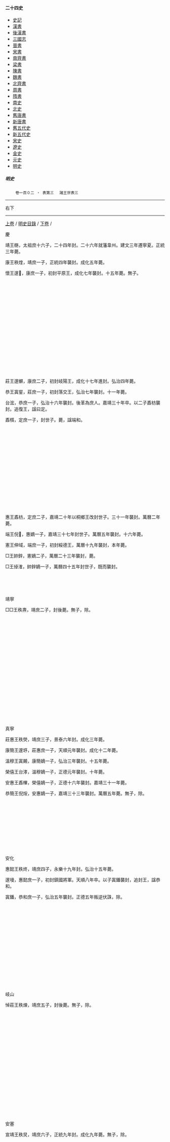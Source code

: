  



#### 二十四史

*   [史記](../a01/a01.md)
*   [漢書](../a02/a02.md)
*   [後漢書](../a03/a03.md)
*   [三國志](../a04/a04.md)
*   [晉書](../a05/a05.md)
*   [宋書](../a06/a06.md)
*   [南齊書](../a07/a07.md)
*   [梁書](../a08/a08.md)
*   [陳書](../a09/a09.md)
*   [魏書](../a10/a10.md)
*   [北齊書](../a11/a11.md)
*   [周書](../a12/a12.md)
*   [隋書](../a13/a13.md)
*   [南史](../a14/a14.md)
*   [北史](../a15/a15.md)
*   [舊唐書](../a16/a16.md)
*   [新唐書](../a17/a17.md)
*   [舊五代史](../a18/a18.md)
*   [新五代史](../a19/a19.md)
*   [宋史](../a20/a20.md)
*   [遼史](../a21/a21.md)
*   [金史](../a22/a22.md)
*   [元史](../a23/a23.md)
*   [明史](../a24/a24.md)		


##### 明史
　　
	`卷一百０二 ‧ 表第三`　
     `諸王世表三`    

* * *

右下

* * *

  [上卷](101.md) / [明史目錄](a24.md) / [下卷](103.md) / 

慶

靖王㮵，太祖庶十六子，二十四年封。二十六年就藩韋州。建文三年遷寧夏。正統三年薨。
　　　　　　　　　　　　　　　　　

康王秩煃，靖庶一子，正統四年襲封。成化五年薨。
  　　

懷王邃𡓱，康庶一子，初封平原王，成化七年襲封。十五年薨。無子。

　

　

　

　

　

　

　

　

　

莊王邃幈，康庶二子，初封岐陽王，成化十七年進封。弘治四年薨。

恭王寘錖，莊庶一子，初封落交王，弘治七年襲封。十一年薨。

台浤，恭庶一子，弘治十六年襲封。後革為庶人。嘉靖三十年卒。以二子鼒枋襲封。追復王，諡曰定。
  　

鼒櫍，定庶一子，封世子。薨，諡端和。

　

　

　

　

　

　

　

　

惠王鼒枋，定庶二子，嘉靖二十年以桐鄉王改封世子。三十一年襲封。萬曆二年薨。

端王倪𤏳，惠嫡一子，嘉靖三十七年封世子。萬曆五年襲封。十六年薨。

憲王伸域，端庶一子，初封綏德王，萬曆十九年襲封，本年薨。

□王帥鋅，憲嫡二子，萬曆二十三年襲封，薨。

□王倬㴶，帥鋅嫡一子，萬曆四十五年封世子，既而襲封。

　

　

靖寧

□□王秩燾，靖庶二子，封後薨。無子，除。

　

　

　

　

　

　

　

　

　

　

真寧

莊惠王秩熒，靖庶三子，景泰六年封。成化三年薨。

康簡王邃垿，莊惠庶一子，天順元年襲封。成化十二年薨。

溫穆王寘䥵，康簡嫡一子，弘治三年襲封。十五年薨。

榮僖王台涍，溫穆嫡一子，正德元年襲封。十年薨。

安惠王鼒㮿，榮僖嫡一子，正德十六年襲封。嘉靖三十一年薨。

恭簡王倪𤇼，安惠嫡一子，嘉靖三十三年襲封。萬曆五年薨。無子，除。

　

　

　

　

　

安化

惠懿王秩炵，靖庶四子，永樂十九年封。弘治十五年薨。

邃墁，惠懿庶一子，初封鎮國將軍。天順八年卒。以子寘鐇襲封，追封王，諡恭和。

寘鐇，恭和庶一子，弘治五年襲封。正德五年叛逆伏誅，除。

　

　

　

　

　

　

　

　

岐山

悼莊王秩煉，靖庶五子，封後薨。無子，除。

　

　

　

　

　

　

　

　

　

　

安塞

宣靖王秩炅，靖庶六子，正統九年封。成化九年薨。無子，除。

　

　

　

　

　

　

　

　

　

　

　

弘農

安僖王邃㙉，康庶三子，天順三年封。弘治三年薨。

榮惠王寘鑭，安僖庶一子，弘治五年襲封。正德三年薨。

恭定王台泙，榮惠嫡一子，正德十年襲封。嘉靖二十八年薨。

康僖王鼒![a2443](../../imgs/a2443.gif)，恭定庶一子，嘉靖三十三年襲封。隆慶六年薨。

恭順王倪![13-5f32](../../imgs/13-5f32.gif)，康僖嫡一子，嘉靖三十八年封長子。萬曆三年襲封。十七年薨。

□□王伸䌍，恭順嫡一子，萬曆十年封長子。二十一年襲封，薨。

□□王帥鍠，伸䌍嫡一子，萬曆三十二年封長子，既而襲封。

　

　

　

　

豐林

溫僖王邃㙂，康庶六子，成化八年封。正德六年薨。

安簡王寘𨫪，溫僖嫡一子，正德十年襲封。嘉靖五年薨。

端康王台瀚，安簡庶一子，嘉靖九年襲封。二十六年薨。

恭懿王鼒樲，端康嫡一子，嘉靖三十一年襲封。萬曆六年薨。

倪爃，恭懿嫡一子，嘉靖三十八年封長子。萬曆五年卒。無子，除。

　

　

　

　

　

　

　

鞏昌

寘銂，莊庶二子，弘治三年封。嘉靖十二年革爵，發高牆，除。

　

　

　

　

　

　

　

　

　

　

　

壽陽

和靖王台濠，恭庶二子，正德三年封。十三年薨。

端懿王鼒㭿，和靖嫡一子，嘉靖十四年襲封。二十年薨。

僖憲王倪𤑕，端懿嫡一子，嘉靖三十二年襲封。萬曆四年薨。

伸捏，僖憲庶一子，萬曆十七年封長子。二十八年卒。

□王帥![a2444](../../imgs/a2444.gif)，伸捏嫡一子，萬曆三十七年封長孫。四十六年襲封。天啟六年薨。

　

　

　

　

　

　

　

延川

端穆王鼒檟，定庶二子，嘉靖十八年封。四十二年薨。

倪煋，端穆庶一子，萬曆二年封長子。十七年卒。

　

　

　

　

　

　

　

　

　

　

華陰

端懿王倪焯，惠嫡二子，嘉靖四年封。萬曆十一年薨。

□□王伸堣，端懿嫡一子，萬曆二十二年襲封，薨。

□□王帥銳，伸堣嫡一子，萬曆四十三年封長子，既而襲封。

　

　

　

　

　

　

　

　

　

鎮原

□□王伸塇，端庶二子，萬曆元年封。天啟五年薨。

□王帥𨫱，伸塇嫡一子，萬曆二十四年封長子。天啟五年襲封。

　

　

　

　

　

　

　

　

　

　

蒙陰

□□王帥鉀，憲嫡三子，萬曆二十五年封，薨。

　

　

　

　

　

　

　

　

　

　

　

龍祥

□□王倬![a2445](../../imgs/a2445.gif)，帥鋅嫡二子，天啟二年封。

　

　

　

　

　

　

　

　

　

　

潭水

□□王倬![a2446](../../imgs/a2446.gif)，帥鋅嫡三子，天啟二年封。

　

　

寧

獻王權，太祖庶十七子，洪武二十四年封。二十六年就藩大寧。永樂元年移南昌府。正統十三年薨。
　　　　　　　　　　

磐烒，獻嫡一子，永樂二年封世子。正統二年薨。以子奠培襲封，追封王，諡曰惠。

靖王奠培，惠嫡一子，正統十四年襲封。弘治四年薨。

康王覲鈞，靖嫡一子，初封上高王，弘治五年襲封。十年薨。

宸濠，康嫡一子，初封上高王，弘治十二年襲封。正德十四年反逆伏誅，除。

　

　

　

　

　

　

　

臨川

磐煇，獻庶二子，宣德元年封。天順五年，罪降庶人，鳳陽居住。成化二十一年卒。嘉靖 三十五年追復王，諡康僖。

奠埨，康僖嫡一子，正德七年封長子。天順五年，罪降庶人，守西山祖墳。成化八年卒。嘉靖二十五年追封王，諡恭順。子孫不襲，除。

　

　

　

　

　

　

　

　

　

宜春

安簡王磐烑，獻庶三子，宣德三年封。弘治五年薨。

宣和王奠坫，安簡嫡一子，弘治八年襲封。九年薨。

覲鐏，宣和嫡一子，弘治八年封長子。九年卒。以子宸澮襲封。追封王，諡懷簡。

康僖王宸澮，懷簡嫡一子，弘治十一年襲封。十三年薨。

拱樤，康僖嫡一子，正德二年襲封。十五年坐宸濠反，解京自盡，子送鳳陽，除。

　

　

　

　

　

　

新昌

安僖王磐炷，獻庶四子，宣德五年封。天順三年薨。無子，除。

　

　

　

　

　

　

　

　

　

　

信豐

悼惠王磐㷬，獻庶五子，宣德七年封。正德四年薨。無子，除。

　

　

　

　

　

　

　

　

　

　

　

瑞昌

恭僖王奠墠，惠庶二子，景泰二年以鎮國將軍加封。成化十二年薨。

榮安王覲鐊，恭僖嫡一子，成化十四年襲封。弘治元年薨。

宸㵾，榮安庶一子，初封鎮國將軍。弘治三年卒。本年追封王，諡悼順。

拱栟，悼順嫡一子，弘治十二年襲封。正德十五年坐宸濠反死，子送鳳陽，除。

　

　

　

　

　

　

　

樂安

昭定王奠壘，惠庶三子，景泰二年以鎮國將軍加封。弘治元年薨。

覲鑉，昭定庶一子，成化四年封鎮國將軍。十七年卒。以子宸湔襲郡封，追封王，諡溫隱。

靖莊王宸湔，溫隱嫡一子，弘治四年襲封。嘉靖二十一年薨。

端簡王拱欏，靖莊嫡一子，嘉靖二十四年襲封。三十八年薨。

□□王多焿，端簡嫡一子，嘉靖四十年襲封。萬曆間薨。

□□王謀𩔇，多焿庶一子，萬曆四十三年封長子。天啟二年襲封。

　

　

　

　

　

石城

恭靖王奠堵，惠庶四子，景泰二年以鎮國將軍加封。成化二十二年薨。

覲鎬，恭靖庶一子，初封鎮國將軍。成化二十一年卒。以子宸浮襲封，追封王，諡端隱。

安恪王宸浮，端隱嫡一子，弘治二年襲封。十二年革爵。嘉靖二十四年奏復冠帶。二十七年卒。無子，除。

　

　

　

　

　

　

　

　

弋陽

榮莊王奠壏，惠庶五子，景泰二年以鎮國將軍加封。天順五年薨。

僖順王覲鍒，榮莊嫡一子，成化二年襲封。弘治十年薨。

莊僖王宸![12-3369](../../imgs/fdc54.gif)，僖順嫡一子，弘治十七年襲封。正德九年薨。

端惠王拱樻，莊僖嫡一子，嘉靖二年襲封。三十年薨。

恭懿王多焜，端惠庶一子，嘉靖三十三年襲封。萬曆五年薨。無子，除。

　

　

　

　

　

　

　

鍾陵

覲錐，靖庶三子，成化九年封。弘治十八年，罪降庶人，送鳳陽。正德十三年卒，徐。

　

　

　

　

　

　

　

　

　

　

建安

簡定王覲鍊，靖庶四子，成化十七年封。嘉靖十七年薨。

莊順王宸潚，簡定嫡一子，嘉靖二十一年襲封。三十三年薨。

昭靖王拱榐，莊順嫡一子，嘉靖三十六年襲封。隆慶四年薨。

康懿王多㸅，昭靖嫡一子，萬曆元年襲封。二十九年薨。

□□王謀壠，康懿嫡一子，隆慶二年封長孫。萬曆二年改封長子。三十一年襲封，薨。

□□王統鐶，謀壠庶一子，萬曆四十五年封長子，既而襲封。

　

　

　

岷

莊王楩，太祖庶十八子，洪武二十四年封。二十八年就藩雲南。建文元年削籍。永樂元年復封。洪熙元年遷武岡州。景泰元年薨。
　　　　　　　　　　　　　　　　　　　　　　　

恭王徽煣，莊嫡二子，初封鎮南王，景泰三年襲封。天順七年薨。

順王音埑，恭嫡一子，成化元年襲封。十六年薨。

簡王膺鉟，順嫡一子，弘治元年襲封。十三年薨。

靖王彥汰，簡庶一子，初封江陵王，弘治十七年襲封。嘉靖二十三年薨。

康王譽榮，靖嫡一子，嘉靖二十五年襲封，三十一年薨。

憲王定燿，康庶二子，嘉靖三十四年襲封，薨。

僖靖世子幹跬，憲庶一子，初封南充王。萬曆十五年改封世子。二十年卒。

世孫企鉁，僖靖嫡一子，萬曆二十八年封世孫。四十二年卒。

□王禋洪，企鉁嫡一子，萬曆中封世曾孫。天啟二年襲封。崇禎元年薨。無子，叔企𨰘立。

　

　

　

　

　

　

　

　

　

□王企𨰘，僖靖嫡二子，初封郡王。崇禎四年進封。十六年被盜，遇害。

　

　

　

江川

恭惠王徽煝，莊庶三子，宣德四年封。成化五年薨。

榮懿王音墊，恭惠庶一子，成化十六年襲封。嘉靖元年薨。

□□王膺鐩，榮懿庶一子，嘉靖三年襲封。萬曆二十五年薨。子孫先卒，除。

　

　

　

　

　

　

　

　

廣通

徽煠，莊庶四子，宣德四年封。景泰三年，罪降庶人，尋卒，除。

　

　

　

　

　

　

　

　

　

　

陽宗

徽焟，莊庶五子，宣德四年封。景泰五年，罪降庶人，尋卒，除。

　

　

　

　

　

　

　

　

　

　

　

南渭

榮順王音𡑠，恭庶二子，景泰四年封。弘治五年薨。

膺鉙，榮順庶一子，以鎮國將軍奏准管理府事。正德十二年卒。後子彥濱襲封，追封王，諡懷簡。

安和王彥濱，懷簡嫡一子，嘉靖三年襲封。二十二年薨。

莊順王舉橎，安和嫡一子，嘉靖二十六年襲封。三十九年薨。無子，除。

　

　

　

　

　

　

　

　

安昌

懷僖王膺鋪，順嫡一子，成化二年封。十八年薨。

榮和王彥滵，懷僖嫡一子，弘治二年襲封。正德九年薨。

□□王譽楖，榮和嫡一子，嘉靖元年襲封。四十一年薨。

定烷，譽楖庶一子，嘉靖十九年封鎮國將軍。三十八年卒。

□□王幹理，定烷庶一子，隆慶三年封長孫，既而襲封，薨。

□□王企錭，幹理庶一子，萬曆二十七年封曾長孫，既而襲封。

　

　

　

　

　

充城

膺錕，順嫡三子，成化五年封。二十二年，罪送鳳陽，卒。無子，除。

　

　

　

　

　

　

　

　

　

　

黎山

安懿王膺鉖，順嫡四子，成化六年封。弘治十一年薨。

康靖王彥![a2447](../../imgs/a2447.gif)，安懿庶一子，弘治十六年襲封。嘉靖六年薨。

榮僖王譽枚，康靖嫡一子，嘉靖十一年襲封。三十七年薨。

□□王定㷢，榮僖嫡一子，嘉靖四十一年襲封。萬曆十一年薨。

□□王幹𥗬，定㷢嫡一子，萬曆四年封長子，既而襲封，薨。

□□王企鍈，幹𥗬庶一子，萬曆二十一年封長孫。

　

　

　

　

　

沙陽

端靖王膺鉋，順嫡五子，成化十三年封。正德十二年薨。

□□王彥濎，端靖嫡一子，正德十四年襲封。十六年薨。無子，除。

　

　

　

　

　

　

　

　

　

唐年

恭裕王膺錄，順庶六子，成化十三年封。嘉靖十八年薨。

□□王彥淍，恭裕嫡一子，嘉靖二十二年襲封。四十年薨。

譽欒，彥淍嫡一子，嘉靖二十三年封長子。隆慶元年卒。無子，除。

　

　

　

　

　

　

　

　

　

南安

彥泥，簡庶二子，弘治十一年封。嘉靖五年，罪降庶人，發高牆，除。

　

　

　

　

　

　

　

　

　

　

南豐

□□王彥激，簡庶三子，正德十二年封。嘉靖四十年薨。

□□王譽棡，彥激嫡一子，隆慶四年襲封。萬曆十九年薨。

定![a2448](../../imgs/a2448.gif)，譽棡嫡一子，萬曆九年封長子。二十二年卒。

幹臺，定![a2448](../../imgs/a2448.gif)嫡一子，萬曆中封長孫，卒。

□□王企𠪢，幹臺庶一子，萬曆四十五年封曾長孫。既而襲封。

　

　

　

　

　

　

　

善化

康簡王譽桔，靖嫡二子，正德九年封。嘉靖三十年薨。

□□王定焌，康簡嫡一子，嘉靖三十三年襲封。萬曆二年薨。

□□王幹𡍪，定焌庶一子，萬曆九年襲封，薨。

□□王企鋀，幹𡍪嫡一子，萬曆十二年封長子，既而襲封，薨。

□□王禋潬，企鋀庶一子，萬曆三十六年封長孫。

　

　

　

　

　

　

建德

榮安王譽梴，靖嫡三子，正德六年封。嘉靖二年薨。

□□王定𤈍，榮安嫡一子，嘉靖十二年襲封。萬曆三年薨。

幹墡，定𤈍嫡一子，嘉靖三十四年封長子。萬曆三十五年，頒冊，未受命，卒。

企𨪃，幹墡庶一子，隆慶六年封長孫。

禋𣱶，企𨪃嫡一子，萬曆二十二年封曾長孫。

　

　

　

　

　

　

漢川

康定王譽榛，靖嫡五子，嘉靖元年封。萬曆七年薨。

□□王定烰，康定庶一子，嘉靖四十二年以鎮國將軍改封長子。萬曆十九年襲封，薨。無子，除。

　

　

　

　

　

　

　

　

　

遂安

□□王譽𣝦，靖庶七子，嘉靖十七年封。三十三年薨。無子，除。

　

　

　

　

　

　

　

　

　

　

長壽

□□王譽橲，靖庶八子，嘉靖十七年封。四十二年薨。無子，除。

　

　

　

　

　

　

　

　

　

　

　

綏寧

□□王定![12-273f](../../imgs/12-273f.gif)，康庶三子，嘉靖二十七年封。萬曆二十年薨。

□□王幹址，定![12-273f](../../imgs/12-273f.gif)庶一子，隆慶元年封長子。萬曆三十五年頒冊，未受命，卒。

□□王企錊，幹址庶一子，萬曆十七年封長孫。

　

　

　

　

　

　

　

　

南漳

□□王定燑，康庶六子，嘉靖三十二年封。三十六年薨。無子，除。

　

　

　

　

　

　

　

　

　

　

祁陽

□□王定𤐌，康庶七子，嘉靖三十一年封，薨。

□□王幹蛙，定𤐌嫡一子，萬曆二年封長子，既而襲封，薨。

企𨥷，幹蛙庶一子，萬曆二十年封長孫。四十二年卒。

□□王禋泞，企𨥷嫡一子，萬曆四十五年封曾長孫，既而襲封。

　

　

　

　

　

　

　

廣濟

□□王定㸁，康庶八子，嘉靖三十六年封。萬曆二十七年薨。

幹腫，定㸁嫡一子，萬曆九年封長子。三十六年頒冊，未受命，卒。無子，除。

　

　

　

　

　

　

　

　

　

　

青林

□□王幹垣，憲庶三子，嘉靖四十五年封，本年薨。無子，除。

　

　

　

　

　

　

　

　

　

　

常寧

□□王幹坤，憲庶四子，萬曆十五年封。四十五年薨。無子，除。

　

　

　

　

谷

橞，太祖庶十九子，洪武二十四年封。二十八年就藩宣府。成祖即位，移長沙府。永樂十五年坐謀逆，削為庶人，自焚死，除。

　

　

　

　

　

　

　

　

　

　

　

韓

憲王松，太祖庶二十子，洪武二十四年封，未就藩。永樂五年薨。
　　　　　　　　　　　　　　　　　　　　　　　　　　　　　　　

恭王沖𤊨，憲嫡一子，永樂九年襲封。二十二年之藩平涼府。正統五年薨。

懷王範圯，恭庶一子，初封開城王，正統七年襲封。九年薨。無子。

　

　

　

　

　

　

　

　

　

　

靖王範![a2449](../../imgs/a2449.gif)，恭庶二子，初封西鄉王，正統十一年進封。景泰元年薨。

惠王徵釙，靖庶一子，初封高陵王，景泰元年襲封。成化五年薨。

悼王偕㳘，惠庶二子，初封廣安王，成化五年襲封。十年薨。無子。

　

　

　

　

　

　

　

　

　

　

康王偕灊，惠庶三子，初封彰化王，成化十二年進封。弘治十四年薨。

昭王旭櫏，康嫡一子，初封渭源王，弘治十七年襲封。嘉靖十三年薨。

定王融燧，昭嫡二子，嘉靖十五年襲封。四十四年薨。

謨㙉，定嫡一子，嘉靖十八年封世子。四十年薨。諡悼恭。後子朗錡襲封，追封王，改諡曰安。

端王朗錡，安嫡二子，嘉靖四十五年以鎮國將軍改封世孫。隆慶三年襲封。萬曆三十四年薨。

敬安世子璟浤，端嫡一子，隆慶四年封世子。萬曆二十八年薨。

逵𣏌，敬安嫡一子，萬曆二十年封世孫。三十六年薨。

□□王亶塉，逵𣏌嫡一子，萬曆三十八年封世曾孫。三十九年襲封。崇禎十六年，賊陷平涼，被執。

襄陵

莊穆王沖秌，憲庶二子，永樂二年封。成化十三年薨。

恭惠王範址，莊穆嫡一子，成化十七年襲封。正德元年薨。

安穆王徵鈐，恭惠庶一子，正德六年襲封。嘉靖十七年薨。

偕浰，安穆庶一子，正德七年封鎮國將軍。十五年卒。以孫襲封。追封王，諡端和。

旭橦，端和庶一子，初封輔國將軍，嘉靖十六年改封長孫。二十年卒。以子襲封。追封王，諡懿簡。

順清王融焚，懿簡庶一子，嘉靖二十五年襲封。萬曆十年薨。

恭懿王謨墡，順清嫡一子，隆慶元年封長子。萬曆十年襲封。十一年薨。

溫恪王朗鐀，恭懿嫡一子，萬曆十五年襲封。四十五年薨。

□□王璟洗，溫恪嫡一子，萬曆三十三年封長子，既而襲封。

　

　

樂平

定肅王沖𤈢，憲庶四子，永樂二年封。成化二十二年薨。

範場，定肅庶一子，初封鎮國將軍。成化九年卒。以子徵錏襲封。追封王，諡僖安 。

恭安王徵錏，僖安庶一子，弘治三年襲封。嘉靖二十二年薨。

溫定王偕渳，恭安庶一子，嘉靖二十六年襲封。三十八年薨。

旭椻，溫定嫡一子，嘉靖三十年以輔國將軍改封長子。三十三年卒。後子融熨襲封。追封王，諡安和。

昭順王融熨，安和嫡一子，嘉靖四十一年襲封。萬曆四年薨。

莊簡王謨![a2450](../../imgs/a2450.gif)，昭順庶一子，萬曆十一年襲封。四十二年薨。

□□王朗鎏，莊簡嫡一子，萬曆四十二年封長子。四十五年襲封。

　

　

　

臨汾

□□王沖㷒，憲庶三子，永樂二年封。四年薨。無子，除。

　

　

　

　

　

　

　

　

　

　

　

褒城

昭裕王範堮，恭庶三子，正統二年封。成化二十年薨。

宣惠王徵鉅，昭裕嫡一子，景泰二年襲封。弘治十二年薨。

安僖王偕沺，宣惠庶一子，弘治十四年襲封。正德五年薨。

康順王旭欄，安僖庶一子，正德十年襲封。嘉靖十六年薨。

溫靖王融![a2451](../../imgs/a2451.gif)，康順庶一子，嘉靖二十年襲封。三十一年薨。

僖和王謨垣，溫靖庶一子，嘉靖四十七年襲封。萬曆間薨。無子，除。

　

　

　

　

　

通渭

莊簡王範墅，恭庶四子，正統十二年封。成化五年薨。

榮靖王徵銶，莊簡庶一子，成化八年襲封。弘治十二年薨。

恭裕王偕浢，榮靖嫡一子，弘治十五年襲封。正德三年薨。

安定王旭![a2452](../../imgs/a2452.gif)，恭裕庶一子，正德七年襲封。嘉靖十八年薨。

端順王融烍，安定庶一子，嘉靖二十二年襲封。三十三年薨。

惠穆王謨埫，端順庶一子，嘉靖三十五年襲封。萬曆二十四年薨。

朗鉽，惠穆嫡一子，萬曆八年封長子。二十一年卒。無子，除。

　

　

　

　

平利

懷簡王範壑，恭庶五子，封後薨。無子，除。

　

　

　

　

　

　

　

　

　

　

　

漢陰

恭惠王徵鍉，靖庶二子，封後薨。無子。王疾時，妃父周恂謀取他人子納之，長受封。成化十四年事發，恂伏誅，冒封男女俱賜自盡，除。

　

　

　

　

　

　

　

　

　

　

　

高平

榮和王偕灤，惠庶六子，成化七年封。正德七年薨。

昭簡王旭樽，榮和嫡一子，弘治三年襲封。正德十五年薨。

融烇，昭簡庶一子，嘉靖五年襲封。十五年革爵。三十七年卒。除。

　

　

　

　

　

　

　

　

西德

昭僖王偕瀞，惠庶七子，成化八年封。正德七年薨。

旭樅，昭僖庶一子，弘治元年封長子。正德六年卒。以子融𤌍襲封，追封王，諡悼昭。

康惠王融𤌍，悼昭庶一子，嘉靖元年襲封。萬曆十年薨。

端靖王謨埴，康惠嫡一子，嘉靖二十三年封長子。萬曆十四年襲封。二十七年薨。

□□王朗![2b498](../../imgs/2b498.gif)，端靖嫡一子，萬曆二十四年封長子。三十九年襲封，薨。

□□王璟![a2453](../../imgs/a2453.gif)，朗![2b498](../../imgs/2b498.gif)嫡一子，天啟二年襲封。

　

　

　

　

　

　

隴西

安懿王旭![2ac7b](../../imgs/2ac7b.gif)，康嫡三子，弘治十三年封。嘉靖二十五年薨。無子，除。

　

　

　

　

　

　

　

　

　

　

寧遠

宣和王旭栓，康嫡四子，弘治十三年封。正德十一年薨。

恭懿王融煥，宣和嫡一子，嘉靖四年襲封。四十一年薨。

恭靖王謨垙，恭懿嫡一子，隆慶二年襲封，本年薨。

□□王朗䥖，恭靖嫡一子，萬曆四年襲封，薨。

□□王璟![a2454](../../imgs/a2454.gif)，朗䥖嫡一子，萬曆二十三年封長子，既而襲封。

　

　

　

　

　

　

長泰

榮和王旭橫，康庶六子，弘治十七年封。嘉靖十三年薨。

恭簡王融焯，榮和嫡一子，嘉靖十七年襲封。萬曆九年薨。

謨𡎴，恭簡庶一子，嘉靖三十年封鎮國將軍。萬曆十一年卒。無子，除。

　

　

　

　

　

　

　

　

永福

端僖王旭㮖，康庶七子，弘治十七年封。嘉靖二十六年薨。

恭靖王融燓，端僖庶一子，萬曆十六年以鎮國將軍襲封。三十九年越關，革爵。除。

　

　

　

　

　

　

　

　

　

建寧

恭安王旭㮁，康庶八子，弘治十七年封。嘉靖十二年薨。

融㶷，恭安嫡一子，嘉靖十七年襲封。三十七年，罪降庶人。隆慶三年卒。

□□王謨堂，融㶷嫡一子，嘉靖三十六年封長子。萬曆二十四年辯准復爵。二十五年襲封。二十八年薨。

□□王朗鏔，謨堂嫡一子，萬曆三十二年襲封。

　

　

　

　

　

　

　

　

長洲

定恭王融焌，昭庶二子，正德十年封。隆慶五年薨。

謨墷，定恭嫡一子，嘉靖十五年封長子。三十七年卒。以子朗鋎襲封，追封王，諡簡靖。

□□王朗鋎，簡靖庶一子，萬曆二年襲封，薨。

□□王璟![13-2b4d](../../imgs/13-2b4d.gif)，朗鋎嫡一子，萬曆二十四年封長子。天啟二年襲封。

　

　

　

　

　

　

　

崑山

榮康王融烄，昭庶四子，嘉靖元年封。四十三年薨。

恭順王謨埦，榮康嫡一子，隆慶二年襲封。萬曆七年薨。

莊簡王朗鏛，恭順嫡一子，萬曆十六年襲封。二十一年薨。無子，除。

　

　

　

　

　

　

　

　

長樂

康懿王融焞，昭庶□子，嘉靖十二年封。四十三年薨。

榮安王謨㘰，康懿嫡一子，隆慶四年襲封。萬曆三十五年薨。

朗![a2455](../../imgs/a2455.gif)，榮安嫡一子，萬曆二十三年封長子。三十五年未襲卒。

□□王璟𣹫，朗![a2455](../../imgs/a2455.gif)庶一子，萬曆三十九年襲封。

　

　

　

　

　

　

　

　

高淳

莊懿王謨![13-236a](../../imgs/fd136.gif)，定庶二子，嘉靖十九年封。四十年薨。

□□王朗鎔，莊懿庶一子，萬曆三年以鎮國將軍襲封，薨。

□□王璟浫，朗鎔嫡一子，萬曆九年封長子，既而襲封，薨。

□□王逵朴，璟浫庶一子，萬曆二十七年封長孫。天啟三年襲封。

　

　

　

　

　

　

　

休寧

安靖王謨塨，定庶三子，嘉靖十九年封。三十二年薨。

端惠王朗鏐，安靖庶一子，嘉靖三十七年襲封。萬曆十四年薨。無子，除。

　

　

　

　

　

　

　

　

　

慶陽

莊懿王謨墊，定嫡四子，嘉靖二十四年封。三十八年薨。

恭恪王朗鐱，莊懿庶一子，隆慶四年襲封。萬曆七年薨。無子，除

　

　

　

　

　

　

　

　

　

通安

端裕王謨墆，定庶六子，嘉靖二十七年封。萬曆二十一年薨。

□□王朗![11-4d6f](../../imgs/11-4d6f.gif)，端裕庶一子，萬曆十二年封長子。二十四年襲封，薨。

□□王璟淮，朗![11-4d6f](../../imgs/11-4d6f.gif)庶一子，萬曆三十五年封長子，既而襲封，薨。

　

　

　

　

　

　

　

　

　

　

崇明

懷莊王璟清，端嫡二子，隆慶四年封。萬曆十一年薨。

　

　

　

　

　

　

　

　

　

　

長吉

莊靖王璟![a2460](../../imgs/a2460.gif)，端庶三子，萬曆二年封。二十四年薨。

□□王逵植，莊靖嫡一子，萬曆二十年封長子。二十八年襲封。

　

　

　

　

　

　

　

　

　

保德

璟![a2461](../../imgs/a2461.gif)，端嫡四子，萬曆四年封。二十年薨。無子，除。

　

　

　

　

　

　

　

　

　

　

綏平

安穆王璟洛，端嫡五子，萬曆五年封。二十年薨。無子，除。

　

　

　

　

　

　

　

　

　

　

咸陽

□□王璟溭，端庶六子，萬曆十一年封，薨。無子，除。

　

　

　

　

　

　

　

　

　

　

商丘

□□王璟![a2458](../../imgs/a2458.gif)，端庶七子，萬曆十四年封，薨。無子，除。

　

　

　

　

　

　

　

　

　

　

固原

□□王璟渭，端庶八子，萬曆二十年封，薨。無子，除。

　

　

　

　

　

　

　

　

　

　

汶陽

□□王璟![a2462](../../imgs/a2462.gif)，端庶九子，萬曆二十三年封，薨。無子，除。

　

　

瀋

簡王模，太祖庶二十一子，洪武二十四年封。永樂六年就藩潞州，後改潞安府。宣德六年薨。
　　　　　　　　　　　　　　　　　　　　　　　　　　　

康王佶焞，簡庶一子，初封武鄉王，宣德七年襲封。天順元年薨。

莊王幼㙾，康嫡一子，天順三年襲封。正德十一年薨。

恭王詮鉦，莊庶一子，正德三年以西陽王改封世子。十三年襲封。嘉靖六年薨。

勛𣴣，恭庶一子，初封福山王，嘉靖四年先薨。一子未名，卒。二子未封，卒。以從姪允栘嗣封，追封王，諡曰靖。

允榿，靖嫡二子，嘉靖六年管理府事。九年薨。無子。以再從弟允栘嗣封。追封王，諡曰懷。

　

　

　

　

　

　

　

　

　

　

憲王允栘，靖從弟，靈川王勛潪嫡一子，嘉靖五年襲封靈川王。九年，以懷王絕嗣，管理府事。十年嗣封。追諡其祖詮鉌為安王，父為惠王。二十八年薨。

宣王恬烄，憲嫡二子，嘉靖三十一年襲封。萬曆十年薨。

定王珵堯，宣嫡一子，嘉靖三十七年封世子。萬曆十二年襲封。

□王效鏞，珵堯嫡一子，萬曆八年封世孫。十三年改封世子。

　

　

　

陵川

康肅王佶煃，簡庶二子，永樂二十二年封。成化十年薨。

幼𡐖，康肅嫡一子，正統十三年封長子。成化八年卒。以子詮𨮒襲封。追封王，諡懷懿。

康簡王詮𨮒，懷懿庶一子，成化十三年襲封。嘉靖十年薨。

勛瀼，康簡嫡一子，弘治三年封長子。嘉靖九年卒。以子允杲襲封，追封王，諡悼康。

莊安王允杲，悼康嫡一子，嘉靖十四年襲封。三十九年薨。

溫穆王恬燆，莊安嫡一子，隆慶元年襲封。萬曆二十七年薨。

□□王珵墉，溫穆庶一子，萬曆二十一年封長子。三十年襲封。四十年薨。

　

　

　

　

平遙

僖靖王佶煟，簡庶三子，永樂二十二年封。正統十一年薨。

懿安王幼𡑆，僖靖嫡一子，正統二年襲封。成化間薨。無子，除。

　

　

　

　

　

　

　

　

　

黎城

昭僖王佶燏，簡庶四子，宣德三年封。正統九年薨。

莊惠王幼瑗，昭僖嫡一子，正統十二年襲封。成化十三年薨。無子，除。

　

　

　

　

　

　

　

　

　

稷山

悼靖山佶焆，簡庶五子，宣德三年封，正統七年薨。

莊靖王幼垬，悼靖嫡一子，正統十二年襲封。天順六年薨。

榮和王詮鋈，莊靖庶一子，成化五年襲封。正德九年薨。

端簡王勛㳋，榮和嫡一子，正德十三年襲封。嘉靖二十年薨。

昭靖王允柯，端簡嫡一子，嘉靖二十四年襲封。四十五年薨。

康和王恬炠，昭靖庶一子，隆慶四年襲封。萬曆十四年薨。

□□王珵埍，康和嫡一子，萬曆間襲封，薨。

□□王效鈦，珵埍庶一子，萬曆三十四年封長子。天啟二年襲封。

　

　

　

沁水

悼懷王佶熅，簡庶六子，宣德三年封。正統四年薨。

安惠王幼塐，悼懷嫡一子，正統十三年襲封。成化七年薨。

端懿王詮鐕，安惠嫡一子，成化十二年襲封。正德元年薨。

榮穆王勛瀶，端懿嫡一子，正德三年襲封。十二年薨。

莊和王允欀，榮穆嫡一子，嘉靖元年襲封。二十一年薨。

昭定王恬烆，莊和嫡一子，嘉靖二十五年襲封。四十年薨。

康僖王珵堦，昭定嫡一子，隆慶元年襲封。萬曆二十九年薨。

□□王效鋞，康僖庶一子，萬曆十四年封長子。三十三年襲封。

　

　

　

沁源

恭定王佶㷆，簡庶八子，宣德三年封。正統十四年薨。

端憲王幼埼，恭定嫡一子，景泰四年襲封。成化十一年薨。

榮靖王詮鍾，端憲嫡一子，成化十三年襲封。正德九年薨。

康僖王勛湊，榮靖嫡一子，正德十一年襲封。嘉靖二十一年薨。

允楊，康僖嫡一子，正德十三年封長子。嘉靖九年卒。以子恬煒襲封。追封王，諡悼和。

康裕王恬煒，悼和嫡一子，嘉靖十五年襲封。萬曆十年薨。長子珵場，罪發高牆。

憲肅王珵墀，康裕嫡二子，萬曆五年以鎮國將軍改封長子。十三年襲封。三十五年薨。

效鎍，憲肅庶一子，萬曆九年以輔國將軍改封長孫。十五年，罪降為庶人。

　

　

　

　

　

　

　

　

　

　

□□王效𨧆，憲肅庶二子，萬曆四十三年襲封。

　

　

　

　

清源

莊簡王幼㘧，康嫡三子，正統十一年封。弘治十四年薨。

榮僖王詮鏴，莊簡嫡四子，初封鎮國將軍，成化十三年繼黎城莊惠王嗣。後以莊簡三子俱卒，奏准歸宗。弘治十年襲封。正德十年薨。

端和王勛瀳，榮僖嫡一子，正德十一年襲封。嘉靖三十七年薨。

恭裕王允㭁，端和庶一子，嘉靖四十年襲封。萬曆八年薨。

□□王恬![12-415d](../../imgs/12-415d.gif)，恭裕庶一子，萬曆十一年襲封。三十九年薨。

□□王珵![a2463](../../imgs/a2463.gif)，恬![12-415d](../../imgs/12-415d.gif)嫡一子，萬曆中襲封。

　

　

　

　

　

遼山

宣穆王幼墏，康嫡四子，正統十二年封。弘治十三年薨。

端和王詮鉞，宣穆庶一子，弘治十七年襲封。正德十三年薨。

恭靖王勛澄，端和庶一子，嘉靖十年襲封。萬曆三年薨。

□□王允𣏌，恭靖嫡一子，萬曆八年襲封。四十年薨。

恬煇，允𣏌嫡一子，嘉靖四十五年封長孫。萬曆三年改封長子。十五年卒。

□□王珵地，恬煇庶一子，萬曆四十年以奉國將軍改封長孫，既而襲封。

　

　

　

　

　

內丘

恭僖王幼𡐔，康嫡六子，景泰四年封。正德十二年薨。

詮銸，恭僖嫡一子，成化八年封長子。正德七年卒。以子勛漴襲封。追封王，諡悼順。

端靖王勛漴，悼順庶一子，嘉靖元年襲封。二十二年薨。

允柲，端靖庶一子，正德六年封長子。嘉靖二十五年頒冊，未受命，卒。以子恬熙襲封，追封王，諡安裕。

莊懿王恬熙，安裕嫡一子，嘉靖三十年襲封。萬曆十一年薨。

□□王珵壎，莊懿嫡一子，萬曆十五年襲封，薨。

□□王效鋰，珵壎庶一子，萬曆十八年封長子，既而襲封。

□□王迥![a2464](../../imgs/a2464.gif)，效鋰嫡一子，萬曆四十三年封長孫。

　

　

　

廣宗

懷靖王幼𡉿，康嫡七子，景泰五年封。天順八年薨。無子，除。

　

　

　

　

　

　

　

　

　

　

唐山

悼僖王幼墧，康嫡八子，景泰五年封。成化十七年薨。

榮康王詮鈹，悼僖嫡一子，成化十九年襲封。弘治四年薨。

恭懿王勛澂，榮康嫡一子，弘治七年襲封。嘉靖三十九年薨。

允楀，恭懿嫡一子，正德五年封長子。嘉靖四十三年卒。

莊惠王恬熇，允楀庶一子，隆慶三年襲封。萬曆二十年薨。

□□王珵鄄，莊惠嫡一子，萬曆八年封長子。二十三年襲封，薨。

□□王效鈀，珵鄄嫡一子，萬曆四十年封長子。

　

　

　

　

永年

榮安王幼塨，康嫡十子，景泰五年封。正德三年薨。

詮𨰜，榮安嫡一子，成化九年封長子。弘治十八年卒。以孫允橚襲封。追封王，諡懷僖。

勛浚，懷僖嫡一子，成化十九年封長孫。弘治十七年卒。以子允橚襲封。追封王，諡悼順。

恭裕王允橚，悼順嫡一子，正德十六年襲封。嘉靖十二年薨。

莊憲王恬定，恭裕嫡一子，嘉靖十七年襲封。三十七年薨。

溫恭王珵封，莊憲嫡一子，嘉靖四十年襲封。隆慶二年薨。

　

　

　

　

　

　

靈川

榮懿王詮鉌，莊庶二子，成化十九年封。正德四年薨。

恭裕王勛潪，榮懿嫡一子，正德八年襲封。嘉靖三年薨。後子允栘嗣瀋封，郡爵例不襲。

　

　

　

　

　

　

　

　

　

宜山

康僖王詮鏋，莊庶三子，成化二十一年封。嘉靖十六年薨。

榮端王勛渥，康僖庶一子，嘉靖二十年襲封。萬曆十六年薨。

允櫆，榮端庶一子，嘉靖三十三年封長子。萬曆十二年卒。

恬燍，允櫆嫡一子，萬曆二年封長孫。三十三年未襲，卒。

珵壅，恬燍嫡一子，萬曆二十八年封曾長孫，既而襲封。

　

　

　

　

　

　

宿遷

榮簡王詮鎀，莊庶四子，弘治三年封。嘉靖二十二年薨。

端惠王勛澤，榮簡嫡一子，嘉靖二十六年襲封。三十二年，薨。

允柠，端惠庶一子，嘉靖十二年封長孫。三十二年卒。

□□王恬煙，允柠嫡一子嘉靖三十六年襲封。隆慶六年薨。無子，除。

　

　

　

　

　

　

　

吳江

昭和王詮鏗，莊庶五子，弘治四年封。正德七年薨。

榮順王勛淯，昭和嫡五子，嘉靖五年襲封。萬曆二十五年薨。

允栿，榮順嫡一子，嘉靖三十年封長子。萬曆十六年卒。

□□王恬𦎴，允栿庶一子，萬曆十八年封長孫二十九年襲封。三十九年薨。無子，除。

　

　

　

　

　

　

　

定陶

恭靖王詮鑨，莊庶六子，正德二年封。嘉靖三十一年薨。

勛澐，恭靖嫡一子，嘉靖四年封長子。三十年卒。以子允櫏襲封，追封王亦諡恭靖。

□□王允櫏，恭靖嫡一子，嘉靖三十四年襲封。萬曆三十八年薨。

恬䱏，允櫏嫡一子，萬曆五年封長子。四十二年未襲卒。

□□王珵㭙，恬䱏嫡一子，萬曆三十六年封長孫，既而襲封。

　

　

　

　

　

　

雲和

□□王詮![14-7b36](../../imgs/14-7b36.gif)，莊庶七子，正德八年封。嘉靖三十六年薨。無子，除。

　

　

　

　

　

　

　

　

　

　

　

　

德平

榮順王允榳，惠嫡二子，嘉靖三十七年封。萬曆十年薨。

端和王恬燇，榮順嫡一子，萬曆十三年襲封。三十二年薨。

□□王珵𨿻，端和庶一子，萬曆十四年封長子。三十六年襲封，薨。

□□王效鋾，珵𨿻嫡一子，萬曆四十四年封長子，既而襲封。

　

　

　

　

　

　

　

　

鎮康

恭裕王恬焯，憲嫡一子，嘉靖三十一年封。萬曆八年薨。無子，除。

　

　

　

　

　

　

　

　

　

　

安慶

端懿王恬爖，憲嫡七子，嘉靖三十一年封。萬曆二十二年薨。

□□王珵垣，端懿嫡一子，萬曆二十二年封長子。三十五年襲封，薨。

　

　

　

　

　

　

　

　

　

　

保定

順惠王珵坦，宣嫡二子，嘉靖三十八年封。萬曆二十八年薨。

□□王效鑍，順惠庶一子，萬曆二十九年封長子。三十三年襲封，薨。

　

　

　

　

　

　

　

　

　

德化

溫簡王珵㙨，宣庶三子，隆慶六年封。萬曆二十七年薨。無子，除。

　

　

　

　

　

　

　

　

　

　

靈壽

□□王珵塏，宣庶五子，萬曆二十二年封。二十八年薨。無子，除。

　

　

　

　

　

　

　

　

　

　

六合

□□王珵埏，宣庶六子，萬曆二十二年封。

　

　

　

　

安

惠王楹，太祖庶二十二子，洪武二十四年封。永樂六年就藩平涼府。十五年薨。無子，封除。

　

　

　

　

　

　

　

　

　

　

　

唐

定王桱，太祖庶二十三子，洪武二十四年封。永樂六年就藩南陽府。十三年薨。
　　　　　　　　　　　　　　　　　　　

靖王瓊烴，定嫡一子，永樂二十一年襲封。宣德元年薨。無子。

　

　

　

　

　

　

　

　

　

　

憲王瓊炟，定嫡二子，宣德三年襲封。成化十一年薨。

莊王芝址，憲嫡二子，初封舞陽王，成化十三年襲封。二十一年薨。

成王彌鍗，莊庶一子，初封潁昌王，成化二十三年襲封。嘉靖二年薨。二子俱殀，姪宇溫嗣。

敬王宇溫，成親弟文城王彌鉗嫡一子，初封文城王，嘉靖四年進封。追諡其父為恭王。三十九年薨。

順王宙栐，敬庶二子，嘉靖四十一年襲封。四十三年薨。

端王碩熿，順庶一子，隆慶三年封世子。五年襲封。崇禎五年薨。

器墭，端庶一子，萬曆二十二年封世子。後以端王惑於嬖人，被囚遇毒薨。追封王，諡曰裕。

聿鍵，裕嫡一子，初從世子被囚。萬曆中封世孫。崇禎五年襲封。九年以勤王違制，降為庶人，發鳳陽高牆。十七年五月赦出。次年奔福州自立，僭號隆武。大清順治三年八月奔汀州。王師至，被執死。

　

　

　

　

　

　

　

　

　

　

聿![2432](../../imgs/a2432.gif)，裕嫡二子。聿鍵立，封為唐王。大清順治三年十一月，福建平，立於廣州，僭號紹武。踰月，王師至，被執死。

　

　

　

新野

悼懷王瓊煒，定庶二子，宣德三年封。正統元年薨。

恭簡王芝城，悼懷嫡一子，正統九年襲封。成化十一年薨。

宣懿王彌鎘，恭簡嫡一子，成化十四年襲封。弘治十一年薨。

榮僖王宇滬，宣懿嫡一子，弘治十二年襲封。嘉靖三十二年薨。

康靖王宙𣑁，榮僖嫡一子，嘉靖三十五年襲封。隆慶六年薨。長子碩燁未襲，卒。

□□王碩燦，康靖庶二子，萬曆六年襲封，薨。

器垌，碩燦庶一子。萬曆四十二年查父碩燦以弟冒兄爵，照世次，降封輔國將軍。

　

　

　

　

　

　

　

　

　

　

器![a2465](../../imgs/a2465.gif)，碩燁庶四子。萬曆四十六年，器垌以父冒封革襲，器![a2465](../../imgs/a2465.gif)請嗣郡爵。例封奉國將軍，奉祀，除。

　

　

　

　

　

三城

康穆王芝垝，憲庶三子，成化七年封。正德六年薨。無子，除。

　

　

　

　

　

　

　

　

　

　

新城

芝坦，憲庶四子，成化九年封。弘治十三年，以罪革爵。正德十年卒。無子，除。

　

　

　

　

　

　

　

　

　

　

承休

榮和王芝垠，憲庶五子，成化七年封。二十年革爵。弘治七年復。正德十五年薨。

昭毅王彌鋠，榮和庶一子，嘉靖二年襲封。二十一年薨。

安僖王宇淵，昭毅嫡一子，嘉靖二十四年襲封。萬曆十四年薨。

宙枝，安僖嫡一子，嘉靖二十四年封長子。萬曆五年卒。以子碩鰾襲封。追封王，諡端惠。

□□王碩鰾，端惠庶一子，萬曆十八年襲封。

　

　

　

　

　

　

蕩陰

昭安王芝𤬪，憲庶□子，成化九年封。正德十六年薨。

端肅王彌鍔，昭安嫡一子，嘉靖三年襲封。三十五年薨。

宇澄，端肅嫡一子，嘉靖六年封長子。十九年卒。以子宙棨襲封。追封王，諡悼懷。

榮簡王宙棨，悼懷嫡一子，嘉靖三十八年襲封。萬曆十九年薨。無子，除。

　

　

　

　

　

　

　

　

淅陽

溫僖王彌鏟，莊庶一子，成化十五年封。正德六年薨。無子，除。

　

　

　

　

　

　

　

　

　

　

文城

恭靖王彌鉗，莊庶三子，成化十五年封。正德十一年薨。後子嗣唐封，郡爵例不襲。

　

　

　

　

　

　

　

　

　

　

郾城

恭端王彌鈱，莊庶四子，成化二十一年封。嘉靖三十一年薨。

宇清，恭靖嫡一子，正德十三年封長子。嘉靖三十四年卒。以子宙桃襲封。追封王，諡昭憲。

榮康王宙桃，昭憲庶一子，嘉靖三十五年襲封。三十七年薨。無子，除。

　

　

　

　

　

　

　

　

衞輝

恭懿王彌銄，莊庶五子，成化二十一年封。嘉靖二十六年薨。

端順王宇漳，恭懿嫡一子，嘉靖二十九年襲封。四十一年薨。

宙桐，端順庶一子，初封鎮國將軍。嘉靖四十年卒。以子碩煥襲封，追封王，諡榮昭。

溫僖王碩煥，榮昭庶一子，嘉靖四十三年襲封。四十五年薨。無子，除。

　

　

　

　

　

　

　

　

　

　

　

福山

□□王器塽，端庶五子，萬曆二十五年封，薨。

　

　

　

　

　

　

　

　

　

　

清源

□□王器埏，端庶六子，萬曆二十五年封。二十六年薨。無子，除。

　

　

　

　

　

　

　

　

　

　

安陽

□□王器埈，端庶七子，萬曆二十七年封，薨。

　

　

　

　

　

　

　

　

　

　

寶慶

□□王器增，端庶八子，萬曆三十一年封，薨。

　

　

　

　

　

　

　

　

　

　

永興

□□王器培，端庶九子，萬曆二十七年封。三十八年薨。無子，除。

　

　

　

　

　

　

　

　

　

　

永壽

□□王器圻，端庶十子，萬曆三十七年封，薨。

　

　

　

　

　

　

　

　

　

　

德安

□□王器![11-5972](../../imgs/fad82.gif)，端庶十一子，萬曆四十二年封。

　

　

　

　

郢

靖王棟，太祖庶二十四子，洪武二十四年封。永樂六年就藩安陸州。十二年薨。無子，封除。

　

　

　

　

　

　

　

　

　

　

　

伊

厲王㰘，太祖庶二十五子，洪武二十四年封。永樂六年就藩河南府。十二年薨。
　　　　　　　　　

簡王顒炔，厲庶一子，永樂二十二年襲封。天順六年薨。

勉堡，簡庶一子，初封洛陽王。天順八年薨。以子諟釩襲封，追封親王，諡曰安。

悼王諟釩，安嫡一子，成化二年襲封。十一年薨。無子。

　

　

　

　

　

　

　

　

　

　

定王諟鋢，安嫡四子，初封郟城王，成化十三年進封。正德三年薨。

莊王訏淵，定嫡一子，正德六年襲封。嘉靖五年薨。無子。

　

　

　

　

　

　

　

　

　

　

敬王訏淳，定庶二子，初封濟源王，嘉靖六年進封。二十一年薨。

典楧，敬庶一子，嘉靖二十三年襲封。四十三年，罪降庶人，發高牆，除。

　

　

　

　

　

　

　

光陽

榮靖王勉坍，簡庶二子，成化四年封。正德七年薨。無子，除。

　

　

　

　

　

　

　

　

　

　

　

方城

懷僖王諟𨰞，安庶二子，成化四年封。二十一年薨。

昭和王訏注，懷僖嫡一子，弘治二年襲封。嘉靖三年薨。

典榕，昭和嫡一子，正德二年封長子。嘉靖二年卒。以子襃熇襲封。追封王，諡懷順。

溫僖王襃熇，懷順嫡一子，嘉靖九年襲封。三十六年薨。

□□王珂墦，溫僖庶一子，嘉靖四十年襲封。萬曆二十三年薨。

□□王采鋂，珂墦庶一子，萬曆二十四年封長子。二十六年襲封，薨。

□□王鳳𤁤，采鋂嫡一子，萬曆四十四年封長子，既而襲封。

　

　

　

　

西鄂

安僖王諟欽，安庶三子，成化四年封。十五年薨。

恭靖王訏漈，安僖嫡一子，弘治元年襲封。正德七年薨。無子，除。

　

　

　

　

　

　

　

　

　

　

　

萬安

康懿王典櫍，敬庶二子，嘉靖七年封。以□□奉祀。隆慶四年薨。

昭和王襃![a2466](../../imgs/a2466.gif)，康懿嫡一子，萬曆二年襲封。二十六年薨。

恭宣王珂佳，昭和嫡一子，萬曆二十一年封長子。二十九年襲封。以就府營福藩，別城永寧，尋薨。

□□王采𨮫，恭宣嫡一子，襲封。崇禎九年二月以盜熾，請加築永寧城。十四年，闖賊破城，遇害。

　

　

　

　

　

　

　

　

安樂

襃㸅，典楧庶五子，嘉靖二十九年封。三十二年革爵。四十三年卒。無子，除。

　

　

　

　

　

靖江

守謙，太祖嫡兄南昌王興隆子文正嫡一子，洪武三年封。九年就藩桂林府，尋廢為庶人。七年復爵，使居雲南還鳳陽，後召錮京師。二十五年卒。

附

悼僖王贊儀，守謙嫡一子，建文二年襲封。永樂元年就藩。六年薨。

莊簡王佐敬，悼僖庶一子，永樂九年襲封。成化五年薨。

相承，莊簡嫡一子，正統元年封長子。天順二年卒。以子規裕襲封。追封王，諡懷順。

昭和王規裕懷順嫡一子，成化七年襲封。弘治二年薨。

端懿王約麒，昭和嫡一子，弘治三年襲封。正德十一年薨。

安肅王經扶，端懿嫡一子，正德十三年襲封。嘉靖四年薨。

恭惠王邦薴，安肅嫡一子，嘉靖六年襲封。隆慶六年薨。

康僖王任昌，恭惠嫡一子，萬曆五年襲封。十年薨。

溫裕王履燾，康僖嫡一子，萬曆十三年襲封。二十年薨。無子。叔任晟立。

　

　

　

　

　

　

　

　

　

憲定王任晟，恭惠庶二子，萬曆二十年以輔國將軍進封。三十八年薨。長子履祥先卒。

榮穆王履祐，憲定嫡二子，萬曆二十八年以奉國將軍改封長子。四十年襲封，薨。

□□王亨嘉，榮穆庶一子，萬曆四十三年封長子。崇禎中襲封。大清順治二年叛，稱監國，為福王總督丁魁楚、巡撫瞿式耜所殺。

    